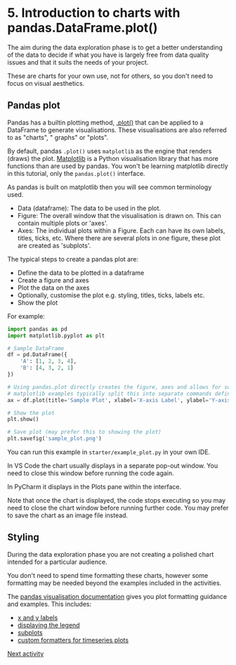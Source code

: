 # 5. Introduction to charts with pandas.DataFrame.plot()

The aim during the data exploration phase is to get a better understanding of the data to decide if what you have is
largely free from data quality issues and that it suits the needs of your project.

These are charts for your own use, not for others, so you don't need to focus on visual aesthetics.

## Pandas plot

Pandas has a builtin plotting method, [.plot()](https://pandas.pydata.org/docs/reference/api/pandas.DataFrame.plot.html)
that can be applied to a DataFrame to generate visualisations. These visualisations are also referred to as "charts", "
graphs" or "plots".

By default, pandas `.plot()` uses `matplotlib` as the engine that renders (draws) the
plot. [Matplotlib](https://matplotlib.org) is a Python visualisation library that has more functions than are used by
pandas. You won't be learning matplotlib directly in this tutorial, only the `pandas.plot()` interface.

As pandas is built on matplotlib then you will see common terminology used.

- Data (dataframe): The data to be used in the plot.
- Figure: The overall window that the visualisation is drawn on. This can contain multiple plots or 'axes'.
- Axes: The individual plots within a Figure. Each can have its own labels, titles, ticks, etc. Where there are several
  plots in one figure, these plot are created as 'subplots'.

The typical steps to create a pandas plot are:

- Define the data to be plotted in a dataframe
- Create a figure and axes
- Plot the data on the axes
- Optionally, customise the plot e.g. styling, titles, ticks, labels etc.
- Show the plot

For example:

```Python
import pandas as pd
import matplotlib.pyplot as plt

# Sample DataFrame
df = pd.DataFrame({
    'A': [1, 2, 3, 4],
    'B': [4, 3, 2, 1]
})

# Using pandas.plot directly creates the figure, axes and allows for some customisation
# matplotlib examples typically split this into separate commands defining fig and ax then adding customisation
ax = df.plot(title='Sample Plot', xlabel='X-axis Label', ylabel='Y-axis Label')

# Show the plot
plt.show()

# Save plot (may prefer this to showing the plot)
plt.savefig('sample_plot.png')
```

You can run this example in `starter/example_plot.py` in your own IDE.

In VS Code the chart usually displays in a separate pop-out window. You need to close this window before running the
code again.

In PyCharm it displays in the Plots pane within the interface.

Note that once the chart is displayed, the code stops executing so you may need to close the chart window before running
further code. You may prefer to save the chart as an image file instead.

## Styling

During the data exploration phase you are not creating a polished chart intended for a particular audience.

You don't need to spend time formatting these charts, however some formatting may be needed beyond the examples included
in the activities.

The [pandas visualisation documentation](https://pandas.pydata.org/docs/user_guide/visualization.html#plot-formatting)
gives you plot formatting guidance and examples. This includes:

- [x and y labels](https://pandas.pydata.org/docs/user_guide/visualization.html#controlling-the-labels)
- [displaying the legend](https://pandas.pydata.org/docs/user_guide/visualization.html#controlling-the-legend)
- [subplots](https://pandas.pydata.org/docs/user_guide/visualization.html#plot-formatting)
- [custom formatters for timeseries plots](https://pandas.pydata.org/docs/user_guide/visualization.html#custom-formatters-for-timeseries-plots)

[Next activity](2-06-plot-distribution)